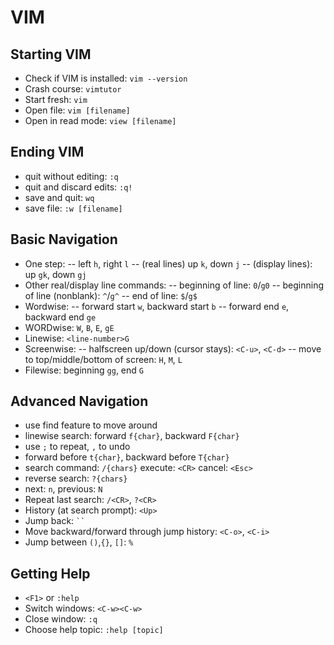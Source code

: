 # VIM

## Starting VIM
- Check if VIM is installed: `vim --version`
- Crash course: `vimtutor`
- Start fresh: `vim`
- Open file: `vim [filename]`
- Open in read mode: `view [filename]`

## Ending VIM
- quit without editing: `:q`
- quit and discard edits: `:q!`
- save and quit: `wq`
- save file: `:w [filename]`

## Basic Navigation
- One step:
-- left `h`, right `l`
-- (real lines) up `k`, down `j`
-- (display lines): up `gk`, down `gj`
- Other real/display line commands:
-- beginning of line: `0`/`g0`
-- beginning of line (nonblank): `^`/`g^`
-- end of line: `$`/`g$`
- Wordwise:
-- forward start `w`, backward start `b`
-- forward end `e`, backward end `ge`
- WORDwise: `W`, `B`, `E`, `gE`
- Linewise: `<line-number>G`
- Screenwise:
-- halfscreen up/down (cursor stays): `<C-u>`, `<C-d>`
-- move to top/middle/bottom of screen: `H`, `M`, `L`
- Filewise: beginning `gg`, end `G`

## Advanced Navigation
- use find feature to move around
- linewise search: forward `f{char}`, backward `F{char}`
- use `;` to repeat, `,` to undo
- forward before `t{char}`, backward before `T{char}`
- search command: `/{chars}` execute: `<CR>` cancel: `<Esc>`
- reverse search: `?{chars}`
- next: `n`, previous: `N`
- Repeat last search: `/<CR>`, `?<CR>`
- History (at search prompt): `<Up>`
- Jump back: ``` `` ```
- Move backward/forward through jump history: `<C-o>`, `<C-i>`
- Jump between `()`,`{}`, `[]`: `%`

## Getting Help
- `<F1>` or `:help`
- Switch windows: `<C-w><C-w>`
- Close window: `:q`
- Choose help topic: `:help [topic]`
